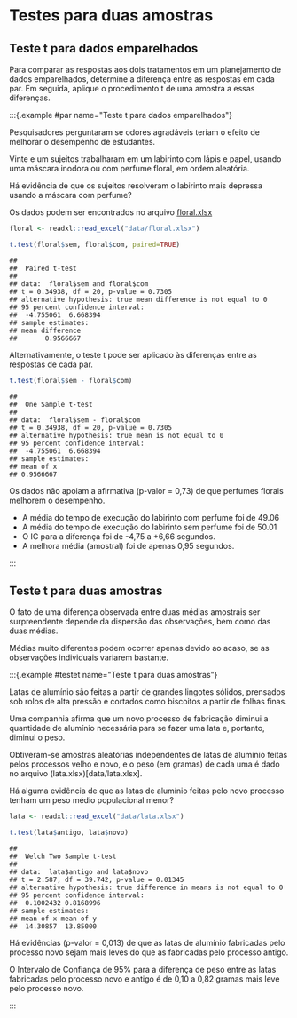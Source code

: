 


# Testes para duas amostras

## Teste t para dados emparelhados


Para comparar as respostas aos dois tratamentos em um planejamento de dados emparelhados, determine a diferença entre as respostas em cada par. Em seguida, aplique o procedimento t de uma amostra a essas diferenças.


:::{.example #par name="Teste t para dados emparelhados"}

Pesquisadores perguntaram se odores agradáveis teriam o efeito de melhorar o desempenho de estudantes.

Vinte e um sujeitos trabalharam em um labirinto com lápis e papel, usando uma máscara inodora ou com perfume floral, em ordem aleatória.

Há evidência de que os sujeitos resolveram o labirinto mais depressa usando a máscara com perfume?

Os dados podem ser encontrados no arquivo [floral.xlsx](data/floral.xlsx)



```r
floral <- readxl::read_excel("data/floral.xlsx")

t.test(floral$sem, floral$com, paired=TRUE)
```

```
## 
## 	Paired t-test
## 
## data:  floral$sem and floral$com
## t = 0.34938, df = 20, p-value = 0.7305
## alternative hypothesis: true mean difference is not equal to 0
## 95 percent confidence interval:
##  -4.755061  6.668394
## sample estimates:
## mean difference 
##       0.9566667
```

Alternativamente, o teste t pode ser aplicado às diferenças entre as respostas de cada par.


```r
t.test(floral$sem - floral$com)
```

```
## 
## 	One Sample t-test
## 
## data:  floral$sem - floral$com
## t = 0.34938, df = 20, p-value = 0.7305
## alternative hypothesis: true mean is not equal to 0
## 95 percent confidence interval:
##  -4.755061  6.668394
## sample estimates:
## mean of x 
## 0.9566667
```

Os dados não apoiam a afirmativa (p-valor = 0,73) de que perfumes florais melhorem o desempenho.

* A média do tempo de execução do labirinto com perfume foi de 49.06
* A média do tempo de execução do labirinto sem perfume foi de 50.01
* O IC para a diferença foi de -4,75 a +6,66 segundos.
* A melhora média (amostral) foi de apenas 0,95 segundos.

:::



## Teste t para duas amostras

O fato de uma diferença observada entre duas médias amostrais ser surpreendente depende da dispersão das observações, bem como das duas médias.

Médias muito diferentes podem ocorrer apenas devido ao acaso, se as observações individuais variarem bastante.


:::{.example #testet name="Teste t para duas amostras"}

Latas de alumínio são feitas a partir de grandes lingotes sólidos, prensados sob rolos de alta pressão e cortados como biscoitos a partir de folhas finas.

Uma companhia afirma que um novo processo de fabricação diminui a quantidade de alumínio necessária para se fazer uma lata e, portanto, diminui o peso.

Obtiveram-se amostras aleatórias independentes de latas de alumínio feitas pelos processos velho e novo, e o peso (em gramas) de cada uma é dado no arquivo (lata.xlsx)[data/lata.xlsx].

Há alguma evidência de que as latas de alumínio feitas pelo novo processo tenham um peso médio populacional menor?



```r
lata <- readxl::read_excel("data/lata.xlsx")

t.test(lata$antigo, lata$novo)
```

```
## 
## 	Welch Two Sample t-test
## 
## data:  lata$antigo and lata$novo
## t = 2.587, df = 39.742, p-value = 0.01345
## alternative hypothesis: true difference in means is not equal to 0
## 95 percent confidence interval:
##  0.1002432 0.8168996
## sample estimates:
## mean of x mean of y 
##  14.30857  13.85000
```

Há evidências (p-valor = 0,013) de que as latas de alumínio fabricadas pelo processo novo sejam mais leves do que as fabricadas pelo processo antigo.

O Intervalo de Confiança de 95% para a diferença de peso entre as latas fabricadas pelo processo novo e antigo é de 0,10 a 0,82 gramas mais leve pelo processo novo.


:::
